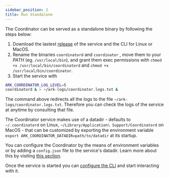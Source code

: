 ```yaml
---
sidebar_position: 2
title: Run Standalone
---
```


The Coordinator can be served as a standalone binary by following the steps below:

1.  Download the lastest [release](https://github.com/ark-network/ark-coordinator/releases) of the service and the CLI for Linux or MacOS.
2.  Rename the binaries `coordinatord` and `coordinator` , move them to your _PATH_ (eg. `/usr/local/bin`), and grant them exec permissions with `chmod +x /usr/local/bin/coordinatord` and `chmod +x /usr/local/bin/coordinator`.
3.  Start the service with

```bash
ARK_COORDINATOR_LOG_LEVEL=5
coordinatord & > ~/ark-logs/coordinator.logs.txt &
```

The command above redirects all the logs to the file `~/ark-logs/coordinator.logs.txt`. Therefore you can check the logs of the service at anytime by consulting that file.

The Coordinator service makes use of a datadir - defaults to `~/.coordinatord` on Linux, `~/Library/Application\ Support/Coordinatord` on MacOS - that can be customized by exporting the environment variable `export ARK_COORDINATOR_DATADIR=path/to/datadir` at its startup.

You can configure the Coordinator by the means of environment variables or by adding a `config.json` file to the service's datadir. Learn more about this by visiting [this section](configure-service.md).

Once the service is started you can [configure the CLI](configure-cli.md) and start interacting with it.
